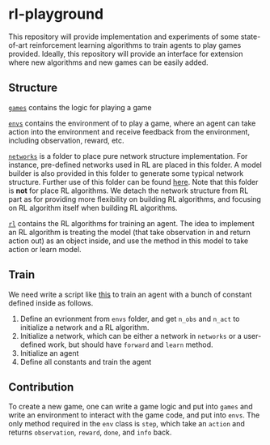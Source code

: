 # rl-playground

 This repository will provide implementation and experiments of some state-of-art reinforcement learning algorithms to train agents to play games provided. Ideally, this repository will provide an interface for extension where new algorithms and new games can be easily added. 



## Structure

[`games`](https://github.com/Kytabyte/rl-playground/tree/master/games) contains the logic for playing a game

[`envs`](https://github.com/Kytabyte/rl-playground/tree/master/envs) contains the environment of to play a game, where an agent can take action into the environment and receive feedback from the environment, including observation, reward, etc.

[`networks`](https://github.com/Kytabyte/rl-playground/tree/master/networks) is a folder to place pure network structure implementation. For instance, pre-defined networks used in RL are placed in this folder. A model builder is also provided in this folder to generate some typical network structure. Further use of this folder can be found [here](https://github.com/Kytabyte/rl-playground/tree/master/networks). Note that this folder is **not** for place RL algorithms. We detach the network structure from RL part as for providing more flexibility on building RL algorithms, and focusing on RL algorithm itself when building RL algorithms.

[`rl`](https://github.com/Kytabyte/rl-playground/tree/master/rl) contains the RL algorithms for training an agent. The idea to implement an RL algorithm is treating the model (that take observation in and return action out) as an object inside, and use the method in this model to take action or learn model.



## Train

We need write a script like [this](https://github.com/Kytabyte/rl-playground/blob/master/train.py) to train an agent with a bunch of constant defined inside as follows.

1. Define an evrionment from `envs` folder, and get `n_obs` and `n_act` to initialize a network and a RL algorithm.
2. Initialize a network, which can be either a network in `networks` or a user-defined work, but should have `forward` and `learn` method.
3. Initialize an agent
4. Define all constants and train the agent



## Contribution

To create a new game, one can write a game logic and put into `games` and write an environment to interact with the game code, and put into `envs`. The only method required in the `env` class is `step`, which take an `action` and returns `observation`, `reward`, `done`, and `info` back.


